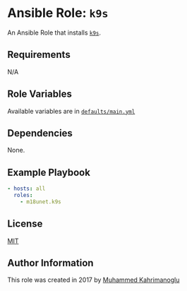 # Ansible Role: `k9s`

An Ansible Role that installs [`k9s`](https://github.com/derailed/k9s).

## Requirements

N/A

## Role Variables

Available variables are in [`defaults/main.yml`](defaults/main.yml)

## Dependencies

None.

## Example Playbook

```yaml
- hosts: all
  roles:
    - m18unet.k9s
```

## License

[MIT](LICENSE)

## Author Information

This role was created in 2017 by [Muhammed Kahrimanoglu](https://www.m18u.net)
